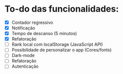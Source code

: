 # To-do das funcionalidades:

- [x] Contador regressivo
- [x] Notificação
- [x] Tempo de descanso (5 minutos)
- [x] Refatoração
- [ ] Rank local com localStorage (JavaScript API)
- [ ] Possibilidade de personalizar o app (Cores/fonts)
- [ ] Dark-mode
- [ ] Refatoração
- [ ] Autenticação